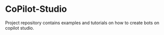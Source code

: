 # CoPilot-Studio
Project repository contains examples and tutorials on how to create bots on copilot studio.

